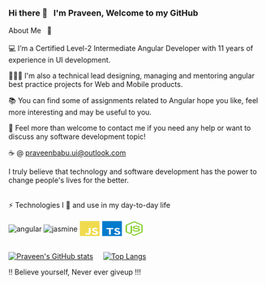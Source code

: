 ### Hi there 👋 &nbsp; I'm Praveen, Welcome to my GitHub

About Me &nbsp; 🚀 <br><br>
💻 I’m a Certified Level-2 Intermediate Angular Developer with 11 years of experience in UI development.

👨🏼‍💻 I'm also a technical lead designing, managing and mentoring angular best practice projects for Web and Mobile products.

📚 You can find some of assignments related to Angular hope you like, feel more interesting and may be useful to you.

💬 Feel more than welcome to contact me if you need any help or want to discuss any software development topic!

☕ @ praveenbabu.ui@outlook.com

I truly believe that technology and software development has the power to change people's lives for the better.

<br>
⚡ Technologies I 💓 and use in my day-to-day life

<div style="display: inline_block">
  <br>
  <img align="center" alt="angular" height="30" width="40" src="https://cdn.icon-icons.com/icons2/2699/PNG/512/angular_logo_icon_169595.png">
   <img align="center" alt="jasmine" height="40" width="55" src="https://res.cloudinary.com/practicaldev/image/fetch/s--Bv7uFWVd--/c_imagga_scale,f_auto,fl_progressive,h_420,q_auto,w_1000/https://cdn-images-1.medium.com/max/720/1%2Ae0hDmiO7rx40JfodzPPKGA.png"> 
  <img align="center" alt="js" height="30" width="40" src="https://raw.githubusercontent.com/devicons/devicon/master/icons/javascript/javascript-plain.svg">
  <img align="center" alt="ts" height="30" width="40" src="https://raw.githubusercontent.com/devicons/devicon/master/icons/typescript/typescript-plain.svg">
  <img align="center" alt="Node" height="30" margin-left="20" width="40" src="https://raw.githubusercontent.com/devicons/devicon/master/icons/nodejs/nodejs-original.svg">                                        
</div>


<br>

<div style="display: flex;flex-direction:column;">
  
[![Praveen's GitHub stats](https://github-readme-stats.vercel.app/api?username=pravnviji&show_icons=true&theme=merko)](https://github.com/pravnviji/github-readme-stats) &nbsp; &nbsp;
[![Top Langs](https://github-readme-stats.vercel.app/api/top-langs/?username=pravnviji&theme=merko&layout=compact)](https://github.com/pravnviji/github-readme-stats)

  </div>
‼️ Believe yourself, Never ever giveup !!!
